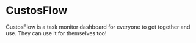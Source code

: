 # CustosFlow
CustosFlow is a task monitor dashboard for everyone to get together and use. They can use it for themselves too!
